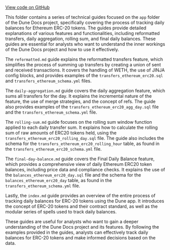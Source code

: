 [View code on GitHub](https://dune.com/docs/data-tables/spellbook/contributing/examples)

This folder contains a series of technical guides focused on the `app` folder of the Dune Docs project, specifically covering the process of tracking daily balances for Ethereum ERC-20 tokens. The guides provide detailed explanations of various features and functionalities, including reformatted transfers, daily aggregation, rolling sum, and final daily balances. These guides are essential for analysts who want to understand the inner workings of the Dune Docs project and how to use it effectively.

The `reformatted.md` guide explains the reformatted transfers feature, which simplifies the process of summing up transfers by creating a union of sent and received transactions. It covers the handling of WETH, the use of JINJA config blocks, and provides examples of the `transfers_ethereum_erc20.sql` and `transfers_ethereum_schema.yml` files.

The `daily-aggregation.md` guide covers the daily aggregation feature, which sums all transfers for the day. It explains the incremental nature of the feature, the use of merge strategies, and the concept of refs. The guide also provides examples of the `transfers_ethereum_erc20_agg_day.sql` file and the `transfers_ethereum_schema.yml` file.

The `rolling-sum.md` guide focuses on the rolling sum window function applied to each daily transfer sum. It explains how to calculate the rolling sum of raw amounts of ERC20 tokens held, using the `transfers_ethereum_erc20_rolling_day.sql` file. The guide also includes the schema for the `transfers_ethereum_erc20_rolling_hour` table, as found in the `transfers_ethereum_erc20_schema.yml` file.

The `final-day-balance.md` guide covers the Final Daily Balance feature, which provides a comprehensive view of daily Ethereum ERC20 token balances, including price data and compliance checks. It explains the use of the `balances_ethereum_erc20_day.sql` file and the schema for the `balances_ethereum_erc20_day` table, as found in the `transfers_ethereum_schema.yml` file.

Lastly, the `index.md` guide provides an overview of the entire process of tracking daily balances for ERC-20 tokens using the Dune app. It introduces the concept of ERC-20 tokens and their contract standard, as well as the modular series of spells used to track daily balances.

These guides are useful for analysts who want to gain a deeper understanding of the Dune Docs project and its features. By following the examples provided in the guides, analysts can effectively track daily balances for ERC-20 tokens and make informed decisions based on the data.
